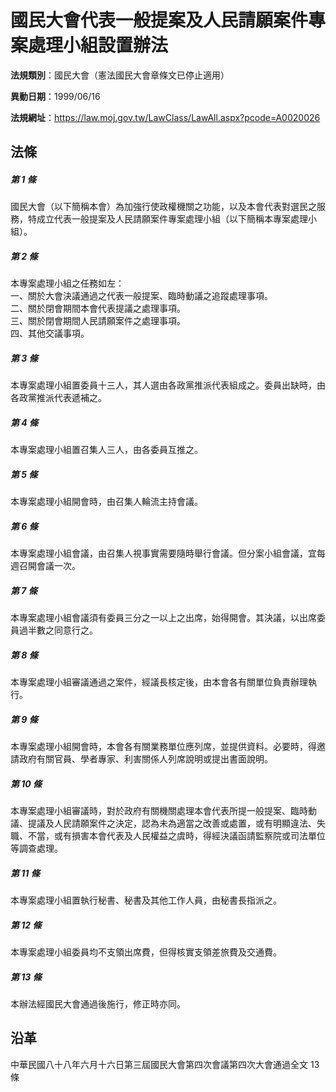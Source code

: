 # 國民大會代表一般提案及人民請願案件專案處理小組設置辦法

**法規類別**：國民大會（憲法國民大會章條文已停止適用）

**異動日期**：1999/06/16  

**法規網址**：https://law.moj.gov.tw/LawClass/LawAll.aspx?pcode=A0020026





## 法條
##### 第 1 條
國民大會（以下簡稱本會）為加強行使政權機關之功能，以及本會代表對選民之服務，特成立代表一般提案及人民請願案件專案處理小組（以下簡稱本專案處理小組）。

##### 第 2 條
本專案處理小組之任務如左：  
一、關於大會決議通過之代表一般提案、臨時動議之追蹤處理事項。  
二、關於閉會期間本會代表提議之處理事項。  
三、關於閉會期間人民請願案件之處理事項。  
四、其他交議事項。

##### 第 3 條
本專案處理小組置委員十三人，其人選由各政黨推派代表組成之。委員出缺時，由各政黨推派代表遞補之。

##### 第 4 條
本專案處理小組置召集人三人，由各委員互推之。

##### 第 5 條
本專案處理小組開會時，由召集人輪流主持會議。

##### 第 6 條
本專案處理小組會議，由召集人視事實需要隨時舉行會議。但分案小組會議，宜每週召開會議一次。

##### 第 7 條
本專案處理小組會議須有委員三分之一以上之出席，始得開會。其決議，以出席委員過半數之同意行之。

##### 第 8 條
本專案處理小組審議通過之案件，經議長核定後，由本會各有關單位負責辦理執行。

##### 第 9 條
本專案處理小組開會時，本會各有關業務單位應列席，並提供資料。必要時，得邀請政府有關官員、學者專家、利害關係人列席說明或提出書面說明。

##### 第 10 條
本專案處理小組審議時，對於政府有關機關處理本會代表所提一般提案、臨時動議、提議及人民請願案件之決定，認為未為適當之改善或處置，或有明顯違法、失職、不當，或有損害本會代表及人民權益之虞時，得經決議函請監察院或司法單位等調查處理。

##### 第 11 條
本專案處理小組置執行秘書、秘書及其他工作人員，由秘書長指派之。

##### 第 12 條
本專案處理小組委員均不支領出席費，但得核實支領差旅費及交通費。

##### 第 13 條
本辦法經國民大會通過後施行，修正時亦同。

## 沿革
中華民國八十八年六月十六日第三屆國民大會第四次會議第四次大會通過全文 13 條
